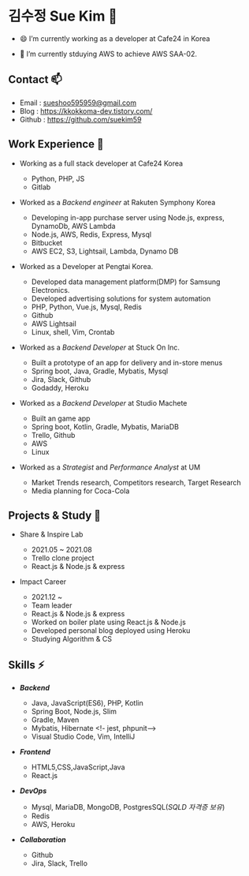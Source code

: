 <!--
**suekim59/suekim59** is a ✨ _special_ ✨ repository because its `README.md` (this file) appears on your GitHub profile.

Here are some ideas to get you started:

- 🔭 I’m currently working on ...
- 🌱 I’m currently learning ...
- 👯 I’m looking to collaborate on ...
- 🤔 I’m looking for help with ...
- 💬 Ask me about ...
- 📫 How to reach me: ...
- 😄 Pronouns: ...
- ⚡ Fun fact: ...
-->

# 김수정 Sue Kim 👋
- 😄 I’m currently working as a developer at Cafe24 in Korea
<!-- - 🌱 I’m currently studying and working on projects using Node.js & React.js. -->
- 🌱 I’m currently stduying AWS to achieve AWS SAA-02.
<!-- 🌱 I’m currently learning TypeScript(Nest.js).-->
<!-- 👯 I'm leading a study group 'Impact Career' for learning and working on projects using Node.js & React.js-->

<!-- - 😄 I'm currently taking class of Harvard CS50.  -->



## Contact 📫
 
- Email : sueshoo595959@gmail.com
- Blog : https://kkokkoma-dev.tistory.com/
- Github : https://github.com/suekim59

## Work Experience 👯 
- Working as a full stack developer at Cafe24 Korea
   - Python, PHP, JS
   - Gitlab

- Worked as a *Backend engineer* at Rakuten Symphony Korea
    - Developing in-app purchase server using Node.js, express, DynamoDb, AWS Lambda
    - Node.js, AWS, Redis, Express, Mysql
    - Bitbucket
    - AWS EC2, S3, Lightsail, Lambda, Dynamo DB

- Worked as a Developer at Pengtai Korea.
    - Developed data management platform(DMP) for Samsung Electronics.
    - Developed advertising solutions for system automation 
    - PHP, Python, Vue.js, Mysql, Redis
    - Github
    - AWS Lightsail
    - Linux, shell, Vim, Crontab

- Worked as a *Backend Developer* at Stuck On Inc. 
    - Built a prototype of an app for delivery and in-store menus
    - Spring boot, Java, Gradle, Mybatis, Mysql
    - Jira, Slack, Github
    - Godaddy, Heroku
    
- Worked as a *Backend Developer* at Studio Machete
    - Built an game app
    - Spring boot, Kotlin, Gradle, Mybatis, MariaDB
    - Trello, Github
    - AWS
    - Linux
     
- Worked as a *Strategist* and *Performance Analyst* at UM
     - Market Trends research, Competitors research, Target Research
     - Media planning for Coca-Cola

<!--
<img src="https://img.shields.io/badge/Java-007396?style=flat-square&logo=Java&logoColor=white"/></a>
<img src="https://img.shields.io/badge/Python-3766AB?style=flat-square&logo=Python&logoColor=white"/></a>
<img src="https://img.shields.io/badge/JavaScript-F7DF1E?style=flat-square&logo=JavaScript&logoColor=white"/></a>
<img src="https://img.shields.io/badge/Kotlin-0095D5?style=flat-square&logo=Kotlin&logoColor=white"/></a>
>
-->
## Projects & Study :book:
* Share & Inspire Lab 
   - 2021.05 ~ 2021.08
   - Trello clone project
   - React.js & Node.js & express

* Impact Career 
    - 2021.12 ~
    - Team leader
    - React.js & Node.js & express
    - Worked on boiler plate using React.js & Node.js
    - Developed personal blog deployed using Heroku
    - Studying Algorithm & CS


## Skills ⚡
* ***Backend***
    - Java, JavaScript(ES6), PHP, Kotlin
    - Spring Boot, Node.js, Slim
    - Gradle, Maven
    - Mybatis, Hibernate
    <!- jest, phpunit--> 
    - Visual Studio Code, Vim, IntelliJ

* ***Frontend***
    + HTML5,CSS,JavaScript,Java
    + React.js

* ***DevOps***
    + Mysql, MariaDB, MongoDB, PostgresSQL(*SQLD 자격증 보유*)
    + Redis
    + AWS, Heroku
    
* ***Collaboration*** 
    + Github
    + Jira, Slack, Trello


